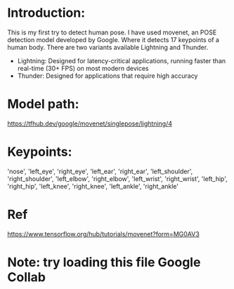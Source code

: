 # Introduction:
This is my first try to detect human pose. I have used movenet, an POSE detection model developed by Google. Where it detects 17 keypoints of a human body.
There are two variants available Lightning and Thunder.
- Lightning: Designed for latency-critical applications, running faster than real-time (30+ FPS) on most modern devices
- Thunder: Designed for applications that require high accuracy

# Model path:
https://tfhub.dev/google/movenet/singlepose/lightning/4

# Keypoints:
'nose', 'left_eye', 'right_eye', 'left_ear', 'right_ear', 'left_shoulder', 'right_shoulder', 'left_elbow', 'right_elbow', 'left_wrist', 'right_wrist', 'left_hip', 'right_hip', 'left_knee', 'right_knee', 'left_ankle', 'right_ankle'


# Ref
https://www.tensorflow.org/hub/tutorials/movenet?form=MG0AV3

# Note: try loading this file Google Collab
